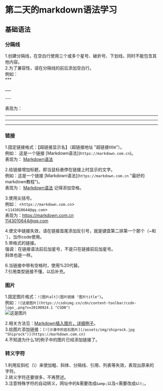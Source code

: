 # 第二天的markdown语法学习  
## 基础语法  
### 分隔线  
1.创建分隔线，在空白行使用三个或多个星号、破折号、下划线，同时不能包含其他内容。  
2.为了兼容性，请在分隔线的前后添加空白行。  
例如：  
\***

\___  

\---  

表现为：  

***  

___  

---

### 链接
1.固定链接格式：【超链接显示名】（超链接地址 "超链接title"）。  
例如： 这是一个链接 \[Markdown语法](`https://markdown.com.cn`)。  
表现为： [Markdown语法](https://markdown.com.cn)  

2.给链接增加标题，即当鼠标悬停在链接上时显示的文字。  
例如：这是一个链接 \[Markdown语法](`https://markdown.com.cn` "最好的markdown教程")。  
表现为： [Markdown语法](https://markdown.com.cn "最好的markdown教程")
记得添加空格。  

3.使用尖括号。  
例如： <`https://markdown.com.cn`>  
<`1143010644@qq.com`>  
 表现为：<https://markdown.com.cn>  
 <1143010644@qq.com>  

 4.使文中链接失效，请在链接首尾添加反引号，就是键盘第二排第一个那个（~和`），当作code使用。  
 5.带格式的链接。  
 强调：在链接语法前后加星号，不是只在链接前后加星号。  
 斜体也是一样。  

 6.当链接中带有空格时，使用%20代替。  
 7.引用类型链接不懂，以后补充。  
 ### 图片  
 1.固定图片格式：`![图片alt](图片链接 "图片title")`。  
 例如：`![这是图片](https://csdnimg.cn/cdn/content-toolbar/csdn-logo_.png?v=20190924.1 "CSDN")`    
 ![这是图片](https://csdnimg.cn/cdn/content-toolbar/csdn-logo_.png?v=20190924.1 "CSDN")

 2.相关方法见：[Markdown插入图片，详细例子](https://blog.csdn.net/xapxxf/article/details/105133999)。  
 3.给图片添加链接：`[![沙漠中的岩石图片](/assets/img/shiprock.jpg "Shiprock")](https://markdown.com.cn)`  
 4.不知道为什么1的例子中的图片已经添加链接了。  
 ### 转义字符  
 1.利用反斜杠（\）来使加粗、斜体、分隔线、引用、列表等失效，表现出原来的字符。  
 2.转义字符还要很多，不再赘述。  
 3.注意特殊字符的自动转义，网址中的&需要改成`&amp;`以及<需要改成`&lt;`。  
 
 

